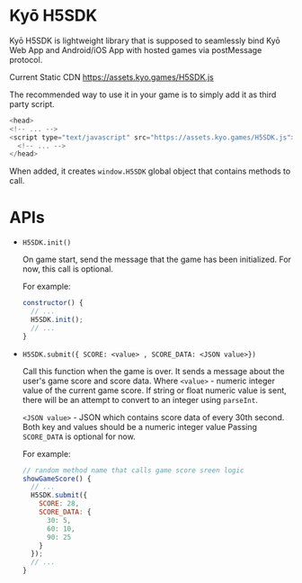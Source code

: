 # Kyō H5SDK
Kyō H5SDK is lightweight library that is supposed to seamlessly bind Kyō Web App and Android/iOS App with hosted games via postMessage protocol.

Current Static CDN https://assets.kyo.games/H5SDK.js

The recommended way to use it in your game is to simply add it as third party script.
```js
<head>
<!-- ... -->
<script type="text/javascript" src="https://assets.kyo.games/H5SDK.js"></script>
  <!-- ... -->
</head>
```
When added, it creates ```window.H5SDK``` global object that contains methods to call.

# APIs
* ```H5SDK.init()```
 
  On game start, send the message that the game has been initialized. For now, this call is optional.
  
  For example:
  
  ```js
  constructor() {
    // ...
    H5SDK.init();
    // ...
  }
  ```
* ```H5SDK.submit({ SCORE: <value> , SCORE_DATA: <JSON value>})```
  
  Call this function when the game is over. It sends a message about the user's game score and score data. Where ```<value>``` - numeric integer value of the current game score. 
  If string or float numeric value is sent, there will be an attempt to convert to an integer using ```parseInt```.
  
  ```<JSON value>``` - JSON which contains score data of every 30th second. Both key and values should be a numeric integer value
  Passing ```SCORE_DATA``` is optional for now.
  
  For example:
  ```js
  // random method name that calls game score sreen logic 
  showGameScore() {
    // ...
    H5SDK.submit({ 
      SCORE: 28,
      SCORE_DATA: {
        30: 5,
        60: 10,
        90: 25
      }
    });
    // ...
  }
  ```

